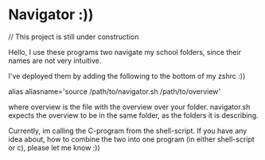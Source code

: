 # Navigator :))

// This project is still under construction

Hello, I use these programs two navigate my school folders, since
their names are not very intuitive.

I've deployed them by adding the following to the bottom of my zshrc :))

alias aliasname='source /path/to/navigator.sh /path/to/overview'

where overview is the file with the overview over your folder.
navigator.sh expects the overview to be in the same folder, as the folders it is describing.

Currently, im calling the C-program from the shell-script. If you have any idea about,
how to combine the two into one program (in either shell-script or c), please let me know :))
